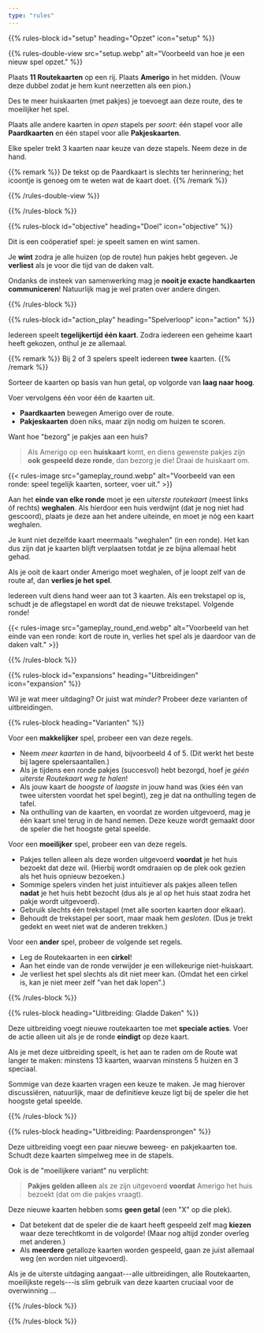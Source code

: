 ```yaml
---
type: "rules"
---
```


{{% rules-block id="setup" heading="Opzet" icon="setup" %}}

{{% rules-double-view src="setup.webp" alt="Voorbeeld van hoe je een nieuw spel opzet." %}}

Plaats **11 Routekaarten** op een rij. Plaats **Amerigo** in het midden. (Vouw deze dubbel zodat je hem kunt neerzetten als een pion.)

Des te meer huiskaarten (met pakjes) je toevoegt aan deze route, des te moeilijker het spel.

Plaats alle andere kaarten in _open_ stapels per _soort_: één stapel voor alle **Paardkaarten** en één stapel voor alle **Pakjeskaarten**.

Elke speler trekt 3 kaarten naar keuze van deze stapels. Neem deze in de hand.

{{% remark %}}
De tekst op de Paardkaart is slechts ter herinnering; het icoontje is genoeg om te weten wat de kaart doet.
{{% /remark %}}

{{% /rules-double-view %}}

{{% /rules-block %}}

{{% rules-block id="objective" heading="Doel" icon="objective" %}}

Dit is een coöperatief spel: je speelt samen en wint samen.

Je **wint** zodra je alle huizen (op de route) hun pakjes hebt gegeven. Je **verliest** als je voor die tijd van de daken valt.

Ondanks de insteek van samenwerking mag je **nooit je exacte handkaarten communiceren**! Natuurlijk mag je wel praten over andere dingen.

{{% /rules-block %}}

{{% rules-block id="action_play" heading="Spelverloop" icon="action" %}}

Iedereen speelt **tegelijkertijd één kaart**. Zodra iedereen een geheime kaart heeft gekozen, onthul je ze allemaal.

{{% remark %}}
Bij 2 of 3 spelers speelt iedereen **twee** kaarten.
{{% /remark %}}

Sorteer de kaarten op basis van hun getal, op volgorde van **laag naar hoog**. 

Voer vervolgens één voor één de kaarten uit.

* **Paardkaarten** bewegen Amerigo over de route.
* **Pakjeskaarten** doen niks, maar zijn nodig om huizen te scoren.

Want hoe "bezorg" je pakjes aan een huis?

> Als Amerigo op een **huiskaart** komt, en diens gewenste pakjes zijn **ook gespeeld deze ronde**, dan bezorg je die! Draai de huiskaart om.

{{< rules-image src="gameplay_round.webp" alt="Voorbeeld van een ronde: speel tegelijk kaarten, sorteer, voer uit." >}}

Aan het **einde van elke ronde** moet je een _uiterste routekaart_ (meest links óf rechts) **weghalen**. Als hierdoor een huis verdwijnt (dat je nog niet had gescoord), plaats je deze aan het andere uiteinde, en moet je nóg een kaart weghalen. 

Je kunt niet dezelfde kaart meermaals "weghalen" (in een ronde). Het kan dus zijn dat je kaarten blijft verplaatsen totdat je ze bijna allemaal hebt gehad.

Als je ooit de kaart onder Amerigo moet weghalen, of je loopt zelf van de route af, dan **verlies je het spel**.

Iedereen vult diens hand weer aan tot 3 kaarten. Als een trekstapel op is, schudt je de aflegstapel en wordt dat de nieuwe trekstapel. Volgende ronde!

{{< rules-image src="gameplay_round_end.webp" alt="Voorbeeld van het einde van een ronde: kort de route in, verlies het spel als je daardoor van de daken valt." >}}

{{% /rules-block %}}

{{% rules-block id="expansions" heading="Uitbreidingen" icon="expansion" %}}

Wil je wat meer uitdaging? Or juist wat _minder_? Probeer deze varianten of uitbreidingen.

{{% rules-block heading="Varianten" %}}

Voor een **makkelijker** spel, probeer een van deze regels.

* Neem _meer kaarten_ in de hand, bijvoorbeeld 4 of 5. (Dit werkt het beste bij lagere spelersaantallen.)
* Als je tijdens een ronde pakjes (succesvol) hebt bezorgd, hoef je _géén uiterste Routekaart weg te halen_!
* Als jouw kaart de _hoogste_ of _laagste_ in jouw hand was (kies één van twee uitersten voordat het spel begint), zeg je dat na onthulling tegen de tafel.
* Na onthulling van de kaarten, en voordat ze worden uitgevoerd, mag je één kaart snel terug in de hand nemen. Deze keuze wordt gemaakt door de speler die het hoogste getal speelde.

Voor een **moeilijker** spel, probeer een van deze regels.

* Pakjes tellen alleen als deze worden uitgevoerd **voordat** je het huis bezoekt dat deze wil. (Hierbij wordt omdraaien op de plek ook gezien als het huis opnieuw bezoeken.)
* Sommige spelers vinden het juist intuïtiever als pakjes alleen tellen **nadat** je het huis hebt bezocht (dus als je al op het huis staat zodra het pakje wordt uitgevoerd).
* Gebruik slechts één trekstapel (met alle soorten kaarten door elkaar). 
* Behoudt de trekstapel per soort, maar maak hem _gesloten_. (Dus je trekt gedekt en weet niet wat de anderen trekken.)

Voor een **ander** spel, probeer de volgende set regels.

* Leg de Routekaarten in een **cirkel**!
* Aan het einde van de ronde verwijder je een willekeurige niet-huiskaart. 
* Je verliest het spel slechts als dit niet meer kan. (Omdat het een cirkel is, kan je niet meer zelf "van het dak lopen".)

{{% /rules-block %}}

{{% rules-block heading="Uitbreiding: Gladde Daken" %}}

Deze uitbreiding voegt nieuwe routekaarten toe met **speciale acties**. Voer de actie alleen uit als je de ronde **eindigt** op deze kaart.

Als je met deze uitbreiding speelt, is het aan te raden om de Route wat langer te maken: minstens 13 kaarten, waarvan minstens 5 huizen en 3 speciaal.

Sommige van deze kaarten vragen een keuze te maken. Je mag hierover discussiëren, natuurlijk, maar de definitieve keuze ligt bij de speler die het hoogste getal speelde.

{{% /rules-block %}}

{{% rules-block heading="Uitbreiding: Paardensprongen" %}}

Deze uitbreiding voegt een paar nieuwe beweeg- en pakjekaarten toe. Schudt deze kaarten simpelweg mee in de stapels.

Ook is de "moeilijkere variant" nu verplicht: 

> **Pakjes gelden alleen** als ze zijn uitgevoerd **voordat** Amerigo het huis bezoekt (dat om die pakjes vraagt).

Deze nieuwe kaarten hebben soms **geen getal** (een "X" op die plek). 

* Dat betekent dat de speler die de kaart heeft gespeeld zelf mag **kiezen** waar deze terechtkomt in de volgorde! (Maar nog altijd zonder overleg met anderen.)
* Als **meerdere** getalloze kaarten worden gespeeld, gaan ze juist allemaal weg (en worden niet uitgevoerd).

Als je de uiterste uitdaging aangaat---alle uitbreidingen, alle Routekaarten, moeilijkste regels---is slim gebruik van deze kaarten cruciaal voor de overwinning ...

{{% /rules-block %}}
 
{{% /rules-block %}}